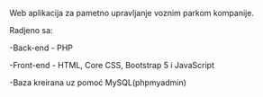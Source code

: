 Web aplikacija za pametno upravljanje voznim parkom kompanije.

Radjeno sa:

-Back-end - PHP

-Front-end - HTML, Core CSS, Bootstrap 5 i JavaScript  

-Baza kreirana uz pomoć MySQL(phpmyadmin)

